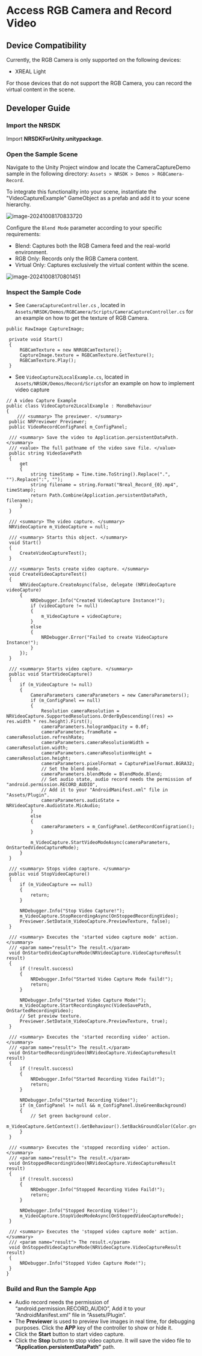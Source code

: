 # Access RGB Camera and Record Video

## Device Compatibility

Currently, the RGB Camera is only supported on the following devices:

- XREAL Light

For those devices that do not support the RGB Camera, you can record the virtual content in the scene.

## Developer Guide

### Import the NRSDK

Import **NRSDKForUnity.unitypackage**.

### Open the Sample Scene

Navigate to the Unity Project window and locate the CameraCaptureDemo sample in the following directory: `Assets > NRSDK > Demos > RGBCamera-Record`.

To integrate this functionality into your scene, instantiate the "VideoCaptureExample" GameObject as a prefab and add it to your scene hierarchy.

![image-20241008170833720](https://pub-8dffc52979c34362aa2dbe3a43f0792a.r2.dev/image-20241008170833720.png)

Configure the `Blend Mode` parameter according to your specific requirements:

* Blend: Captures both the RGB Camera feed and the real-world environment.
* RGB Only: Records only the RGB Camera content.
* Virtual Only: Captures exclusively the virtual content within the scene.

![image-20241008170801451](https://pub-8dffc52979c34362aa2dbe3a43f0792a.r2.dev/image-20241008170801451.png)



### Inspect the Sample Code

- See `CameraCaptureController.cs` , located in `Assets/NRSDK/Demos/RGBCamera/Scripts/CameraCaptureController.cs` for an example on how to get the texture of RGB Camera.

```
public RawImage CaptureImage;

 private void Start()
 {
     RGBCamTexture = new NRRGBCamTexture();
     CaptureImage.texture = RGBCamTexture.GetTexture();
     RGBCamTexture.Play();
 }
```

- See `VideoCapture2LocalExample.cs`, located in `Assets/NRSDK/Demos/Record/Scripts`for an example on how to implement video capture

```
// A video Capture Example
public class VideoCapture2LocalExample : MonoBehaviour
{
    /// <summary> The previewer. </summary>
 public NRPreviewer Previewer;
 public VideoRecordConfigPanel m_ConfigPanel;

 /// <summary> Save the video to Application.persistentDataPath. </summary>
 /// <value> The full pathname of the video save file. </value>
 public string VideoSavePath
 {
     get
     {
         string timeStamp = Time.time.ToString().Replace(".", "").Replace(":", "");
         string filename = string.Format("Nreal_Record_{0}.mp4", timeStamp);
         return Path.Combine(Application.persistentDataPath, filename);
     }
 }

 /// <summary> The video capture. </summary>
 NRVideoCapture m_VideoCapture = null;

 /// <summary> Starts this object. </summary>
 void Start()
 {
     CreateVideoCaptureTest();
 }

 /// <summary> Tests create video capture. </summary>
 void CreateVideoCaptureTest()
 {
     NRVideoCapture.CreateAsync(false, delegate (NRVideoCapture videoCapture)
     {
         NRDebugger.Info("Created VideoCapture Instance!");
         if (videoCapture != null)
         {
             m_VideoCapture = videoCapture;
         }
         else
         {
             NRDebugger.Error("Failed to create VideoCapture Instance!");
         }
     });
 }

 /// <summary> Starts video capture. </summary>
 public void StartVideoCapture()
 {
     if (m_VideoCapture != null)
     {
         CameraParameters cameraParameters = new CameraParameters();
         if (m_ConfigPanel == null)
         {
             Resolution cameraResolution = NRVideoCapture.SupportedResolutions.OrderByDescending((res) => res.width * res.height).First();
             cameraParameters.hologramOpacity = 0.0f;
             cameraParameters.frameRate = cameraResolution.refreshRate;
             cameraParameters.cameraResolutionWidth = cameraResolution.width;
             cameraParameters.cameraResolutionHeight = cameraResolution.height;
             cameraParameters.pixelFormat = CapturePixelFormat.BGRA32;
             // Set the blend mode.
             cameraParameters.blendMode = BlendMode.Blend;
             // Set audio state, audio record needs the permission of "android.permission.RECORD_AUDIO",
             // Add it to your "AndroidManifest.xml" file in "Assets/Plugin".
             cameraParameters.audioState = NRVideoCapture.AudioState.MicAudio;
         }
         else
         {
             cameraParameters = m_ConfigPanel.GetRecordConfigration();
         }

         m_VideoCapture.StartVideoModeAsync(cameraParameters, OnStartedVideoCaptureMode);
     }
 }

 /// <summary> Stops video capture. </summary>
 public void StopVideoCapture()
 {
     if (m_VideoCapture == null)
     {
         return;
     }

     NRDebugger.Info("Stop Video Capture!");
     m_VideoCapture.StopRecordingAsync(OnStoppedRecordingVideo);
     Previewer.SetData(m_VideoCapture.PreviewTexture, false);
 }

 /// <summary> Executes the 'started video capture mode' action. </summary>
 /// <param name="result"> The result.</param>
 void OnStartedVideoCaptureMode(NRVideoCapture.VideoCaptureResult result)
 {
     if (!result.success)
     {
         NRDebugger.Info("Started Video Capture Mode faild!");
         return;
     }

     NRDebugger.Info("Started Video Capture Mode!");
     m_VideoCapture.StartRecordingAsync(VideoSavePath, OnStartedRecordingVideo);
     // Set preview texture.
     Previewer.SetData(m_VideoCapture.PreviewTexture, true);
 }

 /// <summary> Executes the 'started recording video' action. </summary>
 /// <param name="result"> The result.</param>
 void OnStartedRecordingVideo(NRVideoCapture.VideoCaptureResult result)
 {
     if (!result.success)
     {
         NRDebugger.Info("Started Recording Video Faild!");
         return;
     }

     NRDebugger.Info("Started Recording Video!");
     if (m_ConfigPanel != null && m_ConfigPanel.UseGreenBackground)
     {
         // Set green background color.
         m_VideoCapture.GetContext().GetBehaviour().SetBackGroundColor(Color.green);
     }
 }

 /// <summary> Executes the 'stopped recording video' action. </summary>
 /// <param name="result"> The result.</param>
 void OnStoppedRecordingVideo(NRVideoCapture.VideoCaptureResult result)
 {
     if (!result.success)
     {
         NRDebugger.Info("Stopped Recording Video Faild!");
         return;
     }

     NRDebugger.Info("Stopped Recording Video!");
     m_VideoCapture.StopVideoModeAsync(OnStoppedVideoCaptureMode);
 }

 /// <summary> Executes the 'stopped video capture mode' action. </summary>
 /// <param name="result"> The result.</param>
 void OnStoppedVideoCaptureMode(NRVideoCapture.VideoCaptureResult result)
 {
     NRDebugger.Info("Stopped Video Capture Mode!");
 }
}
```

### Build and Run the Sample App

- Audio record needs the permission of “android.permission.RECORD_AUDIO”, Add it to your “AndroidManifest.xml” file in “Assets/Plugin”.
- The **Previewer** is used to preview live images in real time, for debugging purposes. Click the **APP** key of the controller to show or hide it.
- Click the **Start** button to start video capture.
- Click the **Stop** button to stop video capture. It will save the video file to **“Application.persistentDataPath”** path.
